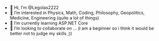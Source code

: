 - 👋 Hi, I’m @Legolas2222
- 👀 I’m interested in Physics, Math, Coding, Philosophy, Geopolitics, Medicine, Engineering (quite a lot of things)
- 🌱 I’m currently learning ASP.NET Core 
- 💞️ I’m looking to collaborate on ... (i am a beginner so i think it would be better not to judge my skills ;))

<!---
Legolas2222/Legolas2222 is a ✨ special ✨ repository because its `README.md` (this file) appears on your GitHub profile.
You can click the Preview link to take a look at your changes.
--->
